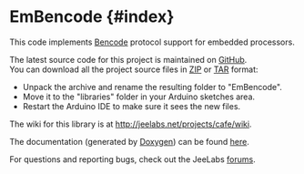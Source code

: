 EmBencode {#index}
=========

This code implements [Bencode][1] protocol support for embedded processors.

The latest source code for this project is maintained on [GitHub][2].  
You can download all the project source files in [ZIP][3] or [TAR][4] format:  

* Unpack the archive and rename the resulting folder to "EmBencode".
* Move it to the "libraries" folder in your Arduino sketches area.
* Restart the Arduino IDE to make sure it sees the new files.

The wiki for this library is at <http://jeelabs.net/projects/cafe/wiki>.

The documentation (generated by [Doxygen][5]) can be found [here][6].

For questions and reporting bugs, check out the JeeLabs [forums][7].

[1]: http://en.wikipedia.org/wiki/Bencode
[2]: https://github.com/jcw/embencode
[3]: https://github.com/jcw/embencode/zipball/master
[4]: https://github.com/jcw/embencode/tarball/master
[5]: http://www.stack.nl/~dimitri/doxygen/
[6]: http://jeelabs.net/pub/docs/embencode/
[7]: http://forum.jeelabs.net/forum